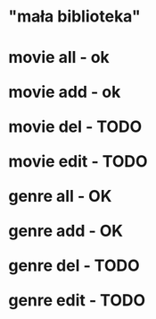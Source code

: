 <h1>"mała biblioteka"<h1>


<p>movie all - ok</p>
<p>movie add - ok</p>
<p>movie del - TODO</p>
<p>movie edit - TODO</p>


<p>genre all - OK</p>
<p>genre add - OK</p>
<p>genre del - TODO</p>
<p>genre edit - TODO</p>
